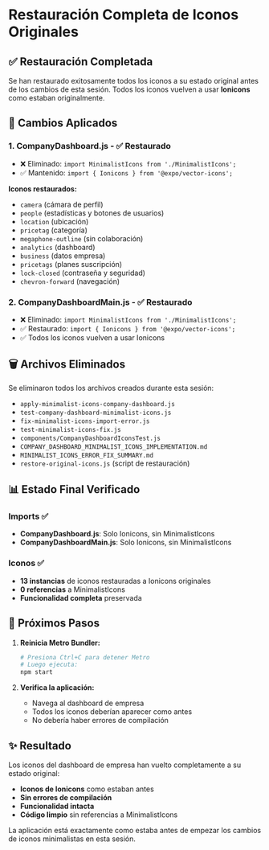 # Restauración Completa de Iconos Originales

## ✅ Restauración Completada

Se han restaurado exitosamente todos los iconos a su estado original antes de los cambios de esta sesión. Todos los iconos vuelven a usar **Ionicons** como estaban originalmente.

## 🔄 Cambios Aplicados

### 1. CompanyDashboard.js - ✅ Restaurado
- ❌ Eliminado: `import MinimalistIcons from './MinimalistIcons';`
- ✅ Mantenido: `import { Ionicons } from '@expo/vector-icons';`

**Iconos restaurados:**
- `camera` (cámara de perfil)
- `people` (estadísticas y botones de usuarios)
- `location` (ubicación)
- `pricetag` (categoría)
- `megaphone-outline` (sin colaboración)
- `analytics` (dashboard)
- `business` (datos empresa)
- `pricetags` (planes suscripción)
- `lock-closed` (contraseña y seguridad)
- `chevron-forward` (navegación)

### 2. CompanyDashboardMain.js - ✅ Restaurado
- ❌ Eliminado: `import MinimalistIcons from './MinimalistIcons';`
- ✅ Restaurado: `import { Ionicons } from '@expo/vector-icons';`
- ✅ Todos los iconos vuelven a usar Ionicons

## 🗑️ Archivos Eliminados

Se eliminaron todos los archivos creados durante esta sesión:
- `apply-minimalist-icons-company-dashboard.js`
- `test-company-dashboard-minimalist-icons.js`
- `fix-minimalist-icons-import-error.js`
- `test-minimalist-icons-fix.js`
- `components/CompanyDashboardIconsTest.js`
- `COMPANY_DASHBOARD_MINIMALIST_ICONS_IMPLEMENTATION.md`
- `MINIMALIST_ICONS_ERROR_FIX_SUMMARY.md`
- `restore-original-icons.js` (script de restauración)

## 📊 Estado Final Verificado

### Imports ✅
- **CompanyDashboard.js**: Solo Ionicons, sin MinimalistIcons
- **CompanyDashboardMain.js**: Solo Ionicons, sin MinimalistIcons

### Iconos ✅
- **13 instancias** de iconos restauradas a Ionicons originales
- **0 referencias** a MinimalistIcons
- **Funcionalidad completa** preservada

## 🚀 Próximos Pasos

1. **Reinicia Metro Bundler:**
   ```bash
   # Presiona Ctrl+C para detener Metro
   # Luego ejecuta:
   npm start
   ```

2. **Verifica la aplicación:**
   - Navega al dashboard de empresa
   - Todos los iconos deberían aparecer como antes
   - No debería haber errores de compilación

## ✨ Resultado

Los iconos del dashboard de empresa han vuelto completamente a su estado original:
- **Iconos de Ionicons** como estaban antes
- **Sin errores de compilación**
- **Funcionalidad intacta**
- **Código limpio** sin referencias a MinimalistIcons

La aplicación está exactamente como estaba antes de empezar los cambios de iconos minimalistas en esta sesión.